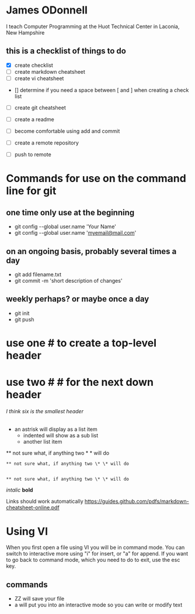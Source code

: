 # James ODonnell

I teach Computer Programming at the Huot Technical Center 
in Laconia, New Hampshire

## this is a checklist of things to do
- [x] create checklist
- [ ] create markdown cheatsheet
- [ ] create vi cheatsheet
- [] determine if you need a space between \[ and \] when creating a check list
- [ ] create git cheatsheet
- [ ] create a readme
- [ ] become comfortable using add and commit
- [ ] create a remote repository
- [ ] push to remote


# Commands for use on the command line for git

## one time only use at the beginning

* git config --global user.name 'Your Name'
* git config --global user.name 'myemail@mail.com'

## on an ongoing basis, probably several times a day

* git add filename.txt
* git commit -m 'short description of changes'

## weekly perhaps?  or maybe once a day

* git init <repoName>
* git push

# use one \# to create a top-level header

# use two \# \# for the next down header

###### I think six is the smallest header

* an astrisk will display as a list item
	* indented will show as a sub list
	* another list item

** not sure what, if anything two \* \* will do

	** not sure what, if anything two \* \* will do


	** not sure what, if anything two \* \* will do
_intalic_
__bold__


Links should work automatically
https://guides.github.com/pdfs/markdown-cheatsheet-online.pdf
# Using VI

When you first open a file using VI you will be in command mode.
You can switch to interactive more using "i" for insert, or "a" for 
append.  If you want to go back to command mode, which you need to
do to exit, use the esc key.  

## commands

* ZZ will save your file
* a will put you into an interactive mode so you can write or modify text



